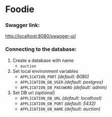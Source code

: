 # Foodie

### Swagger link:
[http://localhost:8080/swagger-ui/](http://localhost:8080/swagger-ui/)

### Connecting to the database: 
1. Create a database with name
   - `auction`
2. Set local environment variables
   - `APPLICATION_PORT` _(default: 8080)_
   - `APPLICATION_DB_USER` _(default: postgres)_
   - `APPLICATION_DB_PASSWORD` _(default: admin)_
3. Set DB url _(optional)_
   - `APPLICATION_DB_URL` _(default: localhost)_
   - `APPLICATION_DB_PORT` _(default: 5432)_
   - `APPLICATION_DB_NAME` _(default: auction)_